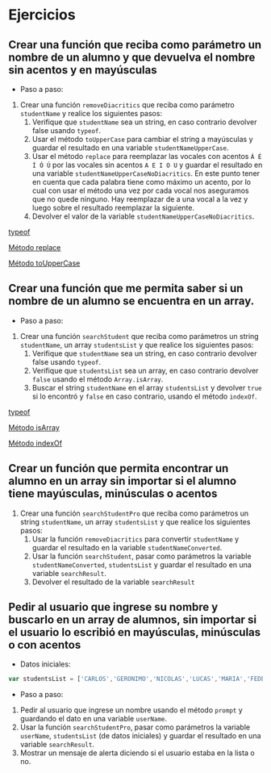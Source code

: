 # Ejercicios

## Crear una función que reciba como parámetro un nombre de un alumno y que devuelva el nombre sin acentos y en mayúsculas

- Paso a paso:

1. Crear una función `removeDiacritics` que reciba como parámetro `studentName` y realice los siguientes pasos:
    1. Verifique que `studentName` sea un string, en caso contrario devolver false usando `typeof`.
    2. Usar el método `toUpperCase` para cambiar el string a mayúsculas y guardar el resultado en una variable `studentNameUpperCase`.
    3. Usar el método `replace` para reemplazar las vocales con acentos `Á É Í Ó Ú` por las vocales sin acentos `A E I O U` y guardar el resultado en una variable `studentNameUpperCaseNoDiacritics`. En este punto tener en cuenta que cada palabra tiene como máximo un acento, por lo cual con usar el método una vez por cada vocal nos aseguramos que no quede ninguno. Hay reemplazar de a una vocal a la vez y luego sobre el resultado reemplazar la siguiente.
    4. Devolver el valor de la variable `studentNameUpperCaseNoDiacritics`.

[typeof](https://www.w3schools.com/js/js_datatypes.asp)

[Método replace](https://www.w3schools.com/jsref/jsref_replace.asp)

[Método toUpperCase](https://www.w3schools.com/jsref/jsref_touppercase.asp)

## Crear una función que me permita saber si un nombre de un alumno se encuentra en un array.

- Paso a paso:

1. Crear una función `searchStudent` que reciba como parámetros un string `studentName`, un array `studentsList` y que realice los siguientes pasos:
   1. Verifique que `studentName` sea un string, en caso contrario devolver false usando `typeof`.
   2. Verifique que `studentsList` sea un array, en caso contrario devolver `false` usando el método `Array.isArray`.
   3. Buscar el string `studentName` en el array `studentsList` y devolver `true` si lo encontró y `false` en caso contrario, usando el método `indexOf`.

[typeof](https://www.w3schools.com/js/js_datatypes.asp)

[Método isArray](https://www.w3schools.com/jsref/jsref_isarray.asp)

[Método indexOf](https://www.w3schools.com/jsref/jsref_indexof_array.asp)

## Crear un función que permita encontrar un alumno en un array sin importar si el alumno tiene mayúsculas, minúsculas o acentos

1. Crear una función `searchStudentPro` que reciba como parámetros un string `studentName`, un array `studentsList` y que realice los siguientes pasos:
    1. Usar la función `removeDiacritics` para convertir `studentName` y guardar el resultado en la variable `studentNameConverted`.
    2. Usar la función `searchStudent`, pasar como parámetros la variable `studentNameConverted`, `studentsList` y guardar el resultado en una variable `searchResult`.
    3. Devolver el resultado de la variable `searchResult`


## Pedir al usuario que ingrese su nombre y buscarlo en un array de alumnos, sin importar si el usuario lo escribió en mayúsculas, minúsculas o con acentos

- Datos iniciales:

```js 
var studentsList = ['CARLOS','GERONIMO','NICOLAS','LUCAS','MARIA','FEDERICO','ANTONIO','LORNA','JULIAN','DIEGO','DANIELA','JUAN','MATEO','BARBARA','AGUSTIN','MARIO','MARIEL','ANA','FLORENCIA']
```

- Paso a paso:

1. Pedir al usuario que ingrese un nombre usando el método `prompt` y guardando el dato en una variable `userName`.
3. Usar la función `searchStudentPro`, pasar como parámetros la variable `userName`, `studentsList` (de datos iniciales) y guardar el resultado en una variable `searchResult`.
4. Mostrar un mensaje de alerta diciendo si el usuario estaba en la lista o no.